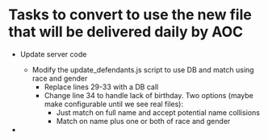 # Tasks to convert to use the new file that will be delivered daily by AOC

- Update server code
    - Modify the update_defendants.js script to use DB and match using race and gender
        - Replace lines 29-33 with a DB call
        - Change line 34 to handle lack of birthday. Two options (maybe make configurable until we see real files):
            - Just match on full name and accept potential name collisions
            - Match on name plus one or both of race and gender

- 
